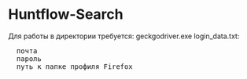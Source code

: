 # Huntflow-Search

Для работы в директории требуется: 
geckgodriver.exe
login_data.txt:
  <pre>
  почта
  пароль
  путь к папке профиля Firefox
